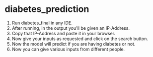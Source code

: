 # diabetes_prediction

1. Run diabetes_final in any IDE. 
2. After running, in the output you'll be given an IP-Address.
3. Copy that IP-Address and paste it in your browser. 
4. Now give your inputs as requested and click on the search button.
5. Now the model will predict if you are having diabetes or not.
6. Now you can give various inputs from different people.

